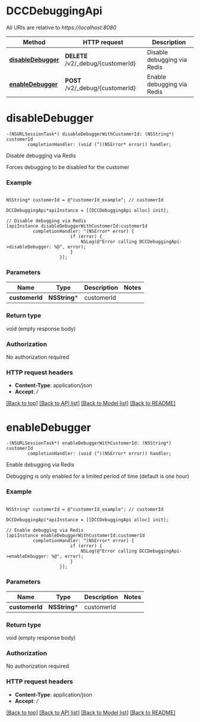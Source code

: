 # DCCDebuggingApi

All URIs are relative to *https://localhost:8080*

Method | HTTP request | Description
------------- | ------------- | -------------
[**disableDebugger**](DCCDebuggingApi.md#disabledebugger) | **DELETE** /v2/_debug/{customerId} | Disable debugging via Redis
[**enableDebugger**](DCCDebuggingApi.md#enabledebugger) | **POST** /v2/_debug/{customerId} | Enable debugging via Redis


# **disableDebugger**
```objc
-(NSURLSessionTask*) disableDebuggerWithCustomerId: (NSString*) customerId
        completionHandler: (void (^)(NSError* error)) handler;
```

Disable debugging via Redis

Forces debugging to be disabled for the customer

### Example 
```objc

NSString* customerId = @"customerId_example"; // customerId

DCCDebuggingApi*apiInstance = [[DCCDebuggingApi alloc] init];

// Disable debugging via Redis
[apiInstance disableDebuggerWithCustomerId:customerId
          completionHandler: ^(NSError* error) {
                        if (error) {
                            NSLog(@"Error calling DCCDebuggingApi->disableDebugger: %@", error);
                        }
                    }];
```

### Parameters

Name | Type | Description  | Notes
------------- | ------------- | ------------- | -------------
 **customerId** | **NSString***| customerId | 

### Return type

void (empty response body)

### Authorization

No authorization required

### HTTP request headers

 - **Content-Type**: application/json
 - **Accept**: */*

[[Back to top]](#) [[Back to API list]](../README.md#documentation-for-api-endpoints) [[Back to Model list]](../README.md#documentation-for-models) [[Back to README]](../README.md)

# **enableDebugger**
```objc
-(NSURLSessionTask*) enableDebuggerWithCustomerId: (NSString*) customerId
        completionHandler: (void (^)(NSError* error)) handler;
```

Enable debugging via Redis

Debugging is only enabled for a limited period of time (default is one hour)

### Example 
```objc

NSString* customerId = @"customerId_example"; // customerId

DCCDebuggingApi*apiInstance = [[DCCDebuggingApi alloc] init];

// Enable debugging via Redis
[apiInstance enableDebuggerWithCustomerId:customerId
          completionHandler: ^(NSError* error) {
                        if (error) {
                            NSLog(@"Error calling DCCDebuggingApi->enableDebugger: %@", error);
                        }
                    }];
```

### Parameters

Name | Type | Description  | Notes
------------- | ------------- | ------------- | -------------
 **customerId** | **NSString***| customerId | 

### Return type

void (empty response body)

### Authorization

No authorization required

### HTTP request headers

 - **Content-Type**: application/json
 - **Accept**: */*

[[Back to top]](#) [[Back to API list]](../README.md#documentation-for-api-endpoints) [[Back to Model list]](../README.md#documentation-for-models) [[Back to README]](../README.md)


